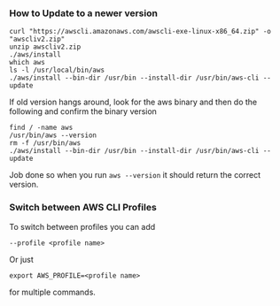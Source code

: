 ### How to Update to a newer version


```
curl "https://awscli.amazonaws.com/awscli-exe-linux-x86_64.zip" -o "awscliv2.zip"
unzip awscliv2.zip
./aws/install
which aws
ls -l /usr/local/bin/aws
./aws/install --bin-dir /usr/bin --install-dir /usr/bin/aws-cli --update
```

If old version hangs around, look for the aws binary and then do the following and confirm the binary version

```
find / -name aws
/usr/bin/aws --version
rm -f /usr/bin/aws
./aws/install --bin-dir /usr/bin --install-dir /usr/bin/aws-cli --update
```

Job done so when you run `aws --version` it should return the correct version.



### Switch between AWS CLI Profiles

To switch between profiles you can add

```
--profile <profile name>
```

Or just 

```
export AWS_PROFILE=<profile name>

``` 
for multiple commands.

